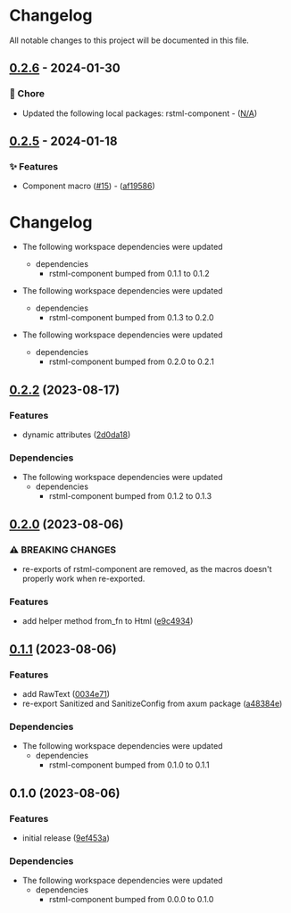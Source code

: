 # Changelog

All notable changes to this project will be documented in this file.

## [0.2.6](https://github.com/YoloDev/rstml-component/compare/0.2.5..0.2.6) - 2024-01-30

### 🔨 Chore

- Updated the following local packages: rstml-component - ([N/A](https://github.com/YoloDev/rstml-component/commit/N/A))

## [0.2.5](https://github.com/YoloDev/rstml-component/compare/0.2.2..0.2.5) - 2024-01-18

### ✨ Features

- Component macro ([#15](https://github.com/YoloDev/rstml-component/pull/15)) - ([af19586](https://github.com/YoloDev/rstml-component/commit/af19586a86e0e760b0269d130962b72d904d5a75))

# Changelog

* The following workspace dependencies were updated
  * dependencies
    * rstml-component bumped from 0.1.1 to 0.1.2

* The following workspace dependencies were updated
  * dependencies
    * rstml-component bumped from 0.1.3 to 0.2.0

* The following workspace dependencies were updated
  * dependencies
    * rstml-component bumped from 0.2.0 to 0.2.1

## [0.2.2](https://github.com/YoloDev/rstml-component/compare/rstml-component-axum-v0.2.1...rstml-component-axum-v0.2.2) (2023-08-17)


### Features

* dynamic attributes ([2d0da18](https://github.com/YoloDev/rstml-component/commit/2d0da18727dc7adf43a8bc21f012853deec242e8))


### Dependencies

* The following workspace dependencies were updated
  * dependencies
    * rstml-component bumped from 0.1.2 to 0.1.3

## [0.2.0](https://github.com/YoloDev/rstml-component/compare/rstml-component-axum-v0.1.1...rstml-component-axum-v0.2.0) (2023-08-06)


### ⚠ BREAKING CHANGES

* re-exports of rstml-component are removed, as the macros doesn't properly work when re-exported.

### Features

* add helper method from_fn to Html ([e9c4934](https://github.com/YoloDev/rstml-component/commit/e9c4934d6a1b2f309d5eaf7df9343fa2307a34e0))

## [0.1.1](https://github.com/YoloDev/rstml-component/compare/rstml-component-axum-v0.1.0...rstml-component-axum-v0.1.1) (2023-08-06)


### Features

* add RawText ([0034e71](https://github.com/YoloDev/rstml-component/commit/0034e716fc0871a689b72b27a03acf88c982a476))
* re-export Sanitized and SanitizeConfig from axum package ([a48384e](https://github.com/YoloDev/rstml-component/commit/a48384e3689c1b296906be60ac3f204068214a18))


### Dependencies

* The following workspace dependencies were updated
  * dependencies
    * rstml-component bumped from 0.1.0 to 0.1.1

## 0.1.0 (2023-08-06)


### Features

* initial release ([9ef453a](https://github.com/YoloDev/rstml-component/commit/9ef453a6ec51e1093828cfccd6de43d21da7e9e0))


### Dependencies

* The following workspace dependencies were updated
  * dependencies
    * rstml-component bumped from 0.0.0 to 0.1.0
